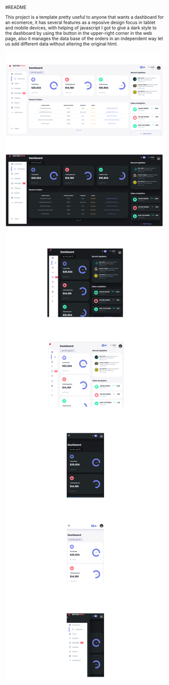 #README

This project is a template pretty useful to anyone that wants a dashboard for
 an ecomerce, it has several features as a reposive design focus in tablet and
mobile devices, with helping of javascript I got to give a dark style to the 
dashboard by using the button in the upper-right corner in the web page, also it
manages the data base of the orders in an independent way let us add different
 data without altering the original html.

![](https://github.com/abate2/DASHBOARD-ECOMERCE/blob/main/light_mode.png)
![](https://github.com/abate2/DASHBOARD-ECOMERCE/blob/main/dark_mode.png)
![](https://github.com/abate2/DASHBOARD-ECOMERCE/blob/main/tabletD.png)
![](https://github.com/abate2/DASHBOARD-ECOMERCE/blob/main/tablet.png) 
![](https://github.com/abate2/DASHBOARD-ECOMERCE/blob/main/cel.png)
![](https://github.com/abate2/DASHBOARD-ECOMERCE/blob/main/cel2.png)
![](https://github.com/abate2/DASHBOARD-ECOMERCE/blob/main/cel1.png)
 


